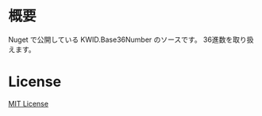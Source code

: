 # 概要
Nuget で公開している KWID.Base36Number のソースです。
36進数を取り扱えます。

# License
[MIT License](https://github.com/kawaidainfinity/KWID.Base36Number/blob/master/LICENSE)